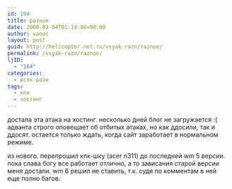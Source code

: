 ```yaml
---
id: 194
title: разное
date: 2008-03-04T01:14:08+00:00
author: vanoc
layout: post
guid: http://helicopter.net.ru/vsyak-razn/raznoe/
permalink: /vsyak-razn/raznoe/
ljID:
  - "164"
categories:
  - всяк-разн
tags:
  - кпк
  - хостинг
---
```

достала эта атака на хостинг. несколько дней блог не загружается :( адванта строго оповещает об отбитых атаках, но как ддосили, так и ддосят. остается только ждать, когда сайт заработает в нормальном режиме.

из нового. перепрошил кпк-шку (acer n311) до последней wm 5 версии. пока слава богу все работает отлично, а то зависания старой версии меня достали. wm 6 решил не ставить, т.к. судя по комментам в ней еще полно багов.